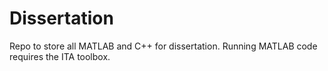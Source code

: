 # Dissertation

Repo to store all MATLAB and C++ for dissertation.  Running MATLAB code requires the ITA toolbox.
